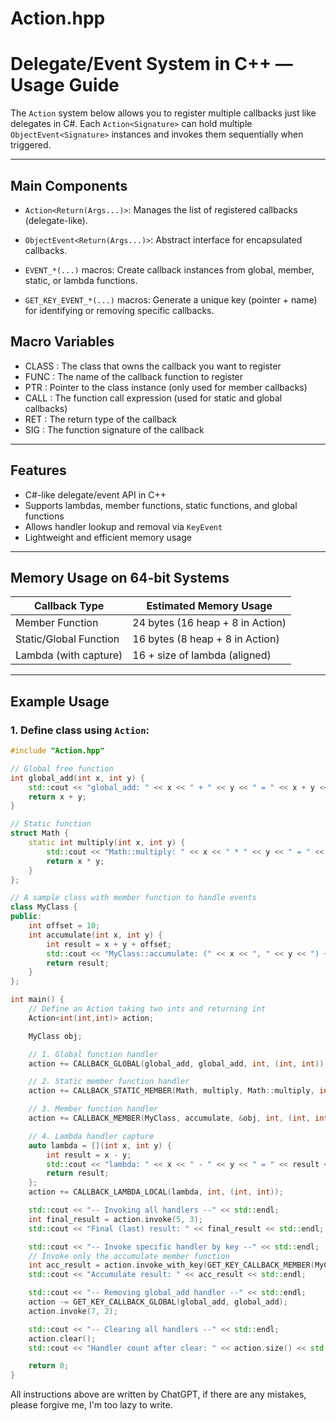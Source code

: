 # Action.hpp  
# Delegate/Event System in C++ — Usage Guide

The `Action` system below allows you to register multiple callbacks just like delegates in C#. Each `Action<Signature>` can hold multiple `ObjectEvent<Signature>` instances and invokes them sequentially when triggered.

---

## Main Components

- `Action<Return(Args...)>`: Manages the list of registered callbacks (delegate-like).

- `ObjectEvent<Return(Args...)>`: Abstract interface for encapsulated callbacks.

- `EVENT_*(...)` macros: Create callback instances from global, member, static, or lambda functions.

- `GET_KEY_EVENT_*(...)` macros: Generate a unique key (pointer + name) for identifying or removing specific callbacks.

## Macro Variables
- CLASS : The class that owns the callback you want to register
- FUNC : The name of the callback function to register
- PTR : Pointer to the class instance (only used for member callbacks)
- CALL : The function call expression (used for static and global callbacks)
- RET : The return type of the callback
- SIG : The function signature of the callback

---

## Features

- C#-like delegate/event API in C++
- Supports lambdas, member functions, static functions, and global functions
- Allows handler lookup and removal via `KeyEvent`
- Lightweight and efficient memory usage

---

## Memory Usage on 64-bit Systems

| Callback Type         | Estimated Memory Usage             |
|-----------------------|------------------------------------|
| Member Function        | 24 bytes (16 heap + 8 in Action)   |
| Static/Global Function | 16 bytes (8 heap + 8 in Action)    |
| Lambda (with capture)  | 16 + size of lambda (aligned)      |

---

## Example Usage

### 1. Define class using `Action`:

```cpp
#include "Action.hpp"

// Global free function
int global_add(int x, int y) {
    std::cout << "global_add: " << x << " + " << y << " = " << x + y << std::endl;
    return x + y;
}

// Static function
struct Math {
    static int multiply(int x, int y) {
        std::cout << "Math::multiply: " << x << " * " << y << " = " << x * y << std::endl;
        return x * y;
    }
};

// A sample class with member function to handle events
class MyClass {
public:
    int offset = 10;
    int accumulate(int x, int y) {
        int result = x + y + offset;
        std::cout << "MyClass::accumulate: (" << x << ", " << y << ") + offset " << offset << " = " << result << std::endl;
        return result;
    }
};

int main() {
    // Define an Action taking two ints and returning int
    Action<int(int,int)> action;

    MyClass obj;

    // 1. Global function handler
    action += CALLBACK_GLOBAL(global_add, global_add, int, (int, int));

    // 2. Static member function handler
    action += CALLBACK_STATIC_MEMBER(Math, multiply, Math::multiply, int, (int, int));

    // 3. Member function handler
    action += CALLBACK_MEMBER(MyClass, accumulate, &obj, int, (int, int));

    // 4. Lambda handler capture
    auto lambda = [](int x, int y) {
        int result = x - y;
        std::cout << "lambda: " << x << " - " << y << " = " << result << std::endl;
        return result;
    };
    action += CALLBACK_LAMBDA_LOCAL(lambda, int, (int, int));

    std::cout << "-- Invoking all handlers --" << std::endl;
    int final_result = action.invoke(5, 3);
    std::cout << "Final (last) result: " << final_result << std::endl;

    std::cout << "-- Invoke specific handler by key --" << std::endl;
    // Invoke only the accumulate member function
    int acc_result = action.invoke_with_key(GET_KEY_CALLBACK_MEMBER(MyClass, accumulate, &obj), 2, 4);
    std::cout << "Accumulate result: " << acc_result << std::endl;

    std::cout << "-- Removing global_add handler --" << std::endl;
    action -= GET_KEY_CALLBACK_GLOBAL(global_add, global_add);
    action.invoke(7, 2);

    std::cout << "-- Clearing all handlers --" << std::endl;
    action.clear();
    std::cout << "Handler count after clear: " << action.size() << std::endl;

    return 0;
}
```
All instructions above are written by ChatGPT, if there are any mistakes, please forgive me, I'm too lazy to write.

